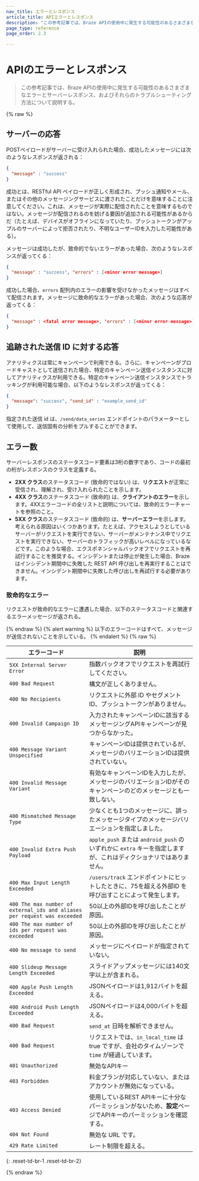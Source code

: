 ```yaml
---
nav_title: エラーとレスポンス
article_title: APIエラーとレスポンス
description: "この参考記事では、Braze APIの使用中に発生する可能性のあるさまざまなエラーとサーバーレスポンス、およびそれらのトラブルシューティング方法について説明する。" 
page_type: reference
page_order: 2.3

---
```

# APIのエラーとレスポンス

> この参考記事では、Braze APIの使用中に発生する可能性のあるさまざまなエラーとサーバーレスポンス、およびそれらのトラブルシューティング方法について説明する。 

{% raw %}

## サーバーの応答

POSTペイロードがサーバーに受け入れられた場合、成功したメッセージには次のようなレスポンスが返される：

```json
{
  "message" : "success"
}
```

成功とは、RESTful API ペイロードが正しく形成され、プッシュ通知やメール、またはその他のメッセージングサービスに渡されたことだけを意味することに注意してください。これは、メッセージが実際に配信されたことを意味するものではない。メッセージが配信されるのを妨げる要因が追加される可能性があるからだ（たとえば、デバイスがオフラインになっていたり、プッシュトークンがアップルのサーバーによって拒否されたり、不明なユーザーIDを入力した可能性がある）。

メッセージは成功したが、致命的でないエラーがあった場合、次のようなレスポンスが返ってくる：

```json
{
  "message" : "success", "errors" : [<minor error message>]
}
```

成功した場合、`errors` 配列内のエラーの影響を受けなかったメッセージはすべて配信されます。メッセージに致命的なエラーがあった場合、次のような応答が返ってくる：

```json
{
  "message" : <fatal error message>, "errors" : [<minor error message>]
}
```

## 追跡された送信 ID に対する応答

アナリティクスは常にキャンペーンで利用できる。さらに、キャンペーンがブロードキャストとして送信された場合、特定のキャンペーン送信インスタンスに対してアナリティクスが利用できる。特定のキャンペーン送信インスタンスでトラッキングが利用可能な場合、以下のようなレスポンスが返ってくる：

```json
{
  "message": "success", "send_id" : "example_send_id"
}
```

指定された送信 id は、`/send/data_series` エンドポイントのパラメーターとして使用して、送信固有の分析をプルすることができます。

## エラー数

サーバーレスポンスのステータスコード要素は3桁の数字であり、コードの最初の桁がレスポンスのクラスを定義する。

- **2XX クラス**のステータスコード (致命的ではない) は、**リクエスト**が正常に受信され、理解され、受け入れられたことを示します。
- **4XX クラス**のステータスコード (致命的) は、**クライアントのエラー**を示します。4XXエラーコードの全リストと説明については、致命的エラーチャートを参照のこと。
- **5XX クラス**のステータスコード (致命的) は、**サーバーエラー**を示します。考えられる原因はいくつかあります。たとえば、アクセスしようとしているサーバーがリクエストを実行できない、サーバーがメンテナンス中でリクエストを実行できない、サーバーのトラフィックが高いレベルになっているなどです。このような場合、エクスポネンシャルバックオフでリクエストを再試行することを推奨する。インシデントまたは停止が発生した場合、Braze はインシデント期間中に失敗した REST API 呼び出しを再実行することはできません。インシデント期間中に失敗した呼び出しを再試行する必要があります。

### 致命的なエラー

リクエストが致命的なエラーに遭遇した場合、以下のステータスコードと関連するエラーメッセージが返される。

{% endraw %}
{% alert warning %}
以下のエラーコードはすべて、メッセージが送信されないことを示している。
{% endalert %}
{% raw %}

| エラーコード | 説明 |
|---|---|
| `5XX Internal Server Error` | 指数バックオフでリクエストを再試行してください。|
| `400 Bad Request` | 構文が正しくありません。|
| `400 No Recipients` | リクエストに外部 ID やセグメント ID、プッシュトークンがありません。|
| `400 Invalid Campaign ID` | 入力されたキャンペーンIDに該当するメッセージングAPIキャンペーンが見つからなかった。|
| `400 Message Variant Unspecified` | キャンペーンIDは提供されているが、メッセージのバリエーションIDは提供されていない。|
| `400 Invalid Message Variant` | 有効なキャンペーンIDを入力したが、メッセージのバリエーションIDがそのキャンペーンのどのメッセージとも一致しない。|
| `400 Mismatched Message Type` | 少なくとも1つのメッセージに、誤ったメッセージタイプのメッセージバリエーションを指定しました。|
| `400 Invalid Extra Push Payload` | `apple_push` または `android_push` のいずれかに `extra` キーを指定しますが、これはディクショナリではありません。|
| `400 Max Input Length Exceeded` | `/users/track` エンドポイントにヒットしたときに、75を超える外部ID を呼び出すことによって発生します。|
| `400 The max number of external_ids and aliases per request was exceeded` | 50以上の外部IDを呼び出したことが原因。|
| `400 The max number of ids per request was exceeded` | 50以上の外部IDを呼び出したことが原因。|
| `400 No message to send` | メッセージにペイロードが指定されていない。|
| `400 Slideup Message Length Exceeded` | スライドアップメッセージには140文字以上が含まれる。|
| `400 Apple Push Length Exceeded` | JSONペイロードは1,912バイトを超える。|
| `400 Android Push Length Exceeded` | JSONペイロードは4,000バイトを超える。|
| `400 Bad Request` | `send_at` 日時を解析できません。|
| `400 Bad Request` | リクエストでは、`in_local_time` は true ですが、会社のタイムゾーンで `time` が経過しています。|
| `401 Unauthorized` | 無効なAPIキー |
| `403 Forbidden` | 料金プランが対応していない、またはアカウントが無効になっている。|
| `403 Access Denied` | 使用しているREST APIキーに十分なパーミッションがないため、**設定**ページでAPIキーのパーミッションを確認する。|
| `404 Not Found` | 無効な URL です。 |
| `429 Rate Limited` | レート制限を超える。 |
{: .reset-td-br-1 .reset-td-br-2}

{% endraw %}
